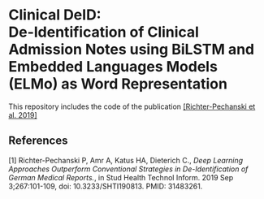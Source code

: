 # Clinical DeID:<br> De-Identification of Clinical Admission Notes using BiLSTM and Embedded Languages Models (ELMo) as Word Representation

This repository includes the code of the publication [[Richter-Pechanski et al. 2019]](#1)

## References
<a id="1">[1]</a> 
Richter-Pechanski P, Amr A, Katus HA, Dieterich C.,
*Deep Learning Approaches Outperform Conventional Strategies in De-Identification of German Medical Reports.*, in
Stud Health Technol Inform. 2019 Sep 3;267:101-109,
doi: 10.3233/SHTI190813. PMID: 31483261.
